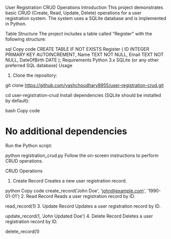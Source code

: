 User Registration CRUD Operations
Introduction
This project demonstrates basic CRUD (Create, Read, Update, Delete) operations for a user registration system. The system uses a SQLite database and is implemented in Python.

Table Structure
The project includes a table called "Register" with the following structure:

sql
Copy code
CREATE TABLE IF NOT EXISTS Register (
    ID INTEGER PRIMARY KEY AUTOINCREMENT,
    Name TEXT NOT NULL,
    Email TEXT NOT NULL,
    DateOfBirth DATE
);
Requirements
Python 3.x
SQLite (or any other preferred SQL database)
Usage


1) Clone the repository:

git clone https://github.com/yashchoudhary8955/user-registration-crud.git


cd user-registration-crud
Install dependencies (SQLite should be installed by default):

bash
Copy code
# No additional dependencies
Run the Python script:


python registration_crud.py
Follow the on-screen instructions to perform CRUD operations.

CRUD Operations
1. Create Record
Creates a new user registration record.

python
Copy code
create_record('John Doe', 'john@example.com', '1990-01-01')
2. Read Record
Reads a user registration record by ID.


read_record(1)
3. Update Record
Updates a user registration record by ID.


update_record(1, 'John Updated Doe')
4. Delete Record
Deletes a user registration record by ID.


delete_record(1)
